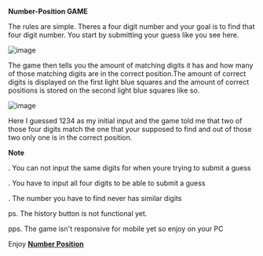 <strong>Number-Position GAME</strong>

The rules are simple. Theres a four digit number and your goal is to 
find that four digit number. You start by submitting your guess like 
you see here.

![image](https://user-images.githubusercontent.com/74484536/155799217-96c6bc47-b9b3-4dd9-ae43-ea70f6926813.png)

The game then tells you the amount of matching digits it has and how 
many of those matching digits are in the correct position.The amount of 
correct digits is displayed on the first light blue squares and the amount of 
correct positions is stored on the second light blue squares like so.

![image](https://user-images.githubusercontent.com/74484536/155799106-4e3437cd-03c5-40cc-9537-b96cf063fbf5.png)

Here I guessed 1234 as my initial input and the game told me that two
of those four digits match the one that your supposed to find and out 
of those two only one is in the correct position. 

<strong>Note</strong>

. You can not input the same digits for when youre trying to submit a 
guess

. You have to input all four digits to be able to submit a guess 

. The number you have to find never has similar digits 

ps. The history button is not functional yet.

pps. The game isn't responsive for mobile yet so enjoy on your PC

Enjoy <strong>[Number Position](https://bereket6244.github.io/NumberPosition/)</strong>


